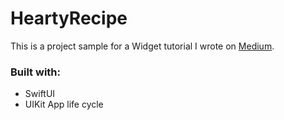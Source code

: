 # HeartyRecipe
This is a project sample for a Widget tutorial I wrote on [Medium](https://medium.com/gits-apps-insight/create-widget-in-ios-build-widget-for-recipe-app-with-widget-extensions-and-swift-856e30acc435).


### Built with:
- SwiftUI
- UIKit App life cycle